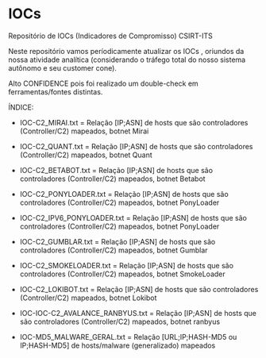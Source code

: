 # IOCs
Repositório de IOCs (Indicadores de Compromisso) CSIRT-ITS

Neste repositório vamos períodicamente atualizar os IOCs , oriundos da nossa atividade analítica (considerando o tráfego total do nosso sistema autônomo e seu customer cone).

Alto CONFIDENCE pois foi realizado um double-check em ferramentas/fontes distintas.

ÍNDICE:

- IOC-C2_MIRAI.txt = Relação [IP;ASN] de hosts que são controladores (Controller/C2) mapeados, botnet Mirai

- IOC-C2_QUANT.txt = Relação [IP;ASN] de hosts que são controladores (Controller/C2) mapeados, botnet Quant

- IOC-C2_BETABOT.txt = Relação [IP;ASN] de hosts que são controladores (Controller/C2) mapeados, botnet Betabot

- IOC-C2_PONYLOADER.txt = Relação [IP;ASN] de hosts que são controladores (Controller/C2) mapeados, botnet PonyLoader

- IOC-C2_IPV6_PONYLOADER.txt =  Relação [IP;ASN] de hosts que são controladores (Controller/C2) mapeados, botnet PonyLoader 

- IOC-C2_GUMBLAR.txt = Relação [IP;ASN] de hosts que são controladores (Controller/C2) mapeados, botnet Gumblar

- IOC-C2_SMOKELOADER.txt = Relação [IP;ASN] de hosts que são controladores (Controller/C2) mapeados, botnet SmokeLoader

- IOC-C2_LOKIBOT.txt =  Relação [IP;ASN] de hosts que são controladores (Controller/C2) mapeados, botnet Lokibot

- IOC-IOC-C2_AVALANCE_RANBYUS.txt =  Relação [IP;ASN] de hosts que são controladores (Controller/C2) mapeados, botnet ranbyus

- IOC-MD5_MALWARE_GERAL.txt = Relação [URL;IP;HASH-MD5 ou IP;HASH-MD5] de hosts/malware (generalizado) mapeados
